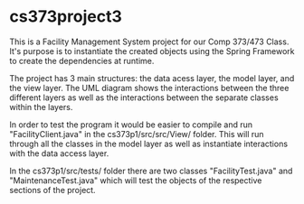 # cs373project3

This is a Facility Management System project for our Comp 373/473 Class. It's purpose is to instantiate the created objects using the Spring Framework to create the dependencies at runtime.

The project has 3 main structures: the data acess layer, the model layer, and the view layer.
The UML diagram shows the interactions between the three different layers as well as the interactions between the separate classes within the layers.

In order to test the program it would be easier to compile and run "FacilityClient.java" in the cs373p1/src/src/View/ folder. This will run through all the classes in the model layer as well as instantiate interactions with the data access layer.

In the cs373p1/src/tests/ folder there are two classes "FacilityTest.java" and "MaintenanceTest.java" which will test the objects of the respective sections of the project.
